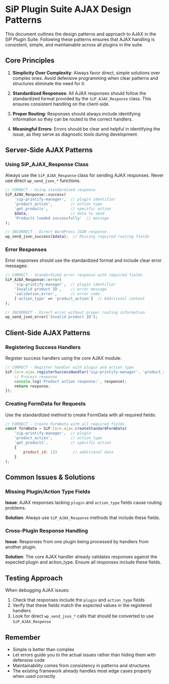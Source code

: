 # SiP Plugin Suite AJAX Design Patterns

This document outlines the design patterns and approach to AJAX in the SiP Plugin Suite. Following these patterns ensures that AJAX handling is consistent, simple, and maintainable across all plugins in the suite.

## Core Principles

1. **Simplicity Over Complexity**: Always favor direct, simple solutions over complex ones. Avoid defensive programming when clear patterns and structures eliminate the need for it.

2. **Standardized Responses**: All AJAX responses should follow the standardized format provided by the `SiP_AJAX_Response` class. This ensures consistent handling on the client-side.

3. **Proper Routing**: Responses should always include identifying information so they can be routed to the correct handlers.

4. **Meaningful Errors**: Errors should be clear and helpful in identifying the issue, as they serve as diagnostic tools during development.

## Server-Side AJAX Patterns

### Using SiP_AJAX_Response Class

Always use the `SiP_AJAX_Response` class for sending AJAX responses. Never use direct `wp_send_json_*` functions.

```php
// CORRECT - Using standardized response
SiP_AJAX_Response::success(
    'sip-printify-manager',  // plugin identifier
    'product_action',        // action type
    'get_products',          // specific action
    $data,                   // data to send
    'Products loaded successfully'  // message
);

// INCORRECT - Direct WordPress JSON response
wp_send_json_success($data);  // Missing required routing fields
```

### Error Responses

Error responses should use the standardized format and include clear error messages:

```php
// CORRECT - Standardized error response with required fields
SiP_AJAX_Response::error(
    'sip-printify-manager',  // plugin identifier 
    'Invalid product ID',    // error message
    'validation_error',      // error code
    ['action_type' => 'product_action']  // Additional context
);

// INCORRECT - Direct error without proper routing information
wp_send_json_error('Invalid product ID');
```

## Client-Side AJAX Patterns

### Registering Success Handlers

Register success handlers using the core AJAX module:

```javascript
// CORRECT - Register handler with plugin and action_type
SiP.Core.ajax.registerSuccessHandler('sip-printify-manager', 'product_action', function(response) {
    // Process response
    console.log('Product action response:', response);
    return response;
});
```

### Creating FormData for Requests

Use the standardized method to create FormData with all required fields:

```javascript
// CORRECT - Create FormData with all required fields
const formData = SiP.Core.ajax.createStandardFormData(
    'sip-printify-manager',  // plugin 
    'product_action',        // action_type
    'get_products',          // specific action
    { 
        product_id: 123       // additional data
    }
);
```

## Common Issues & Solutions

### Missing Plugin/Action Type Fields

**Issue**: AJAX responses lacking `plugin` and `action_type` fields cause routing problems.

**Solution**: Always use `SiP_AJAX_Response` methods that include these fields.

### Cross-Plugin Response Handling

**Issue**: Responses from one plugin being processed by handlers from another plugin.

**Solution**: The core AJAX handler already validates responses against the expected plugin and action_type. Ensure all responses include these fields.

## Testing Approach

When debugging AJAX issues:

1. Check that responses include the `plugin` and `action_type` fields
2. Verify that these fields match the expected values in the registered handlers
3. Look for direct `wp_send_json_*` calls that should be converted to use `SiP_AJAX_Response`

## Remember

- Simple is better than complex
- Let errors guide you to the actual issues rather than hiding them with defensive code
- Maintainability comes from consistency in patterns and structures
- The existing framework already handles most edge cases properly when used correctly